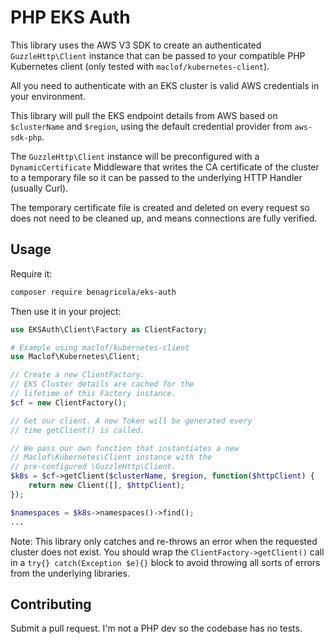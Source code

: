 # PHP EKS Auth

This library uses the AWS V3 SDK to create an authenticated `GuzzleHttp\Client` instance that can be passed to your compatible PHP Kubernetes client (only tested with `maclof/kubernetes-client`). 

All you need to authenticate with an EKS cluster is valid AWS credentials in your environment. 

This library will pull the EKS endpoint details from AWS based on `$clusterName` and `$region`, using the default credential provider from `aws-sdk-php`.

The `GuzzleHttp\Client` instance will be preconfigured with a `DynamicCertificate` Middleware that writes the CA certificate of the cluster to a temporary file so it can be passed to the underlying HTTP Handler (usually Curl). 

The temporary certificate file is created and deleted on every request so does not need to be cleaned up, and means connections are fully verified.

## Usage

Require it:

```bash
composer require benagricola/eks-auth
```

Then use it in your project:
```php
use EKSAuth\Client\Factory as ClientFactory;

# Example using maclof/kubernetes-client
use Maclof\Kubernetes\Client;

// Create a new ClientFactory.
// EKS Cluster details are cached for the
// lifetime of this Factory instance.
$cf = new ClientFactory();

// Get our client. A new Token will be generated every
// time getClient() is called.

// We pass our own function that instantiates a new 
// Maclof\Kubernetes\Client instance with the
// pre-configured \GuzzleHttp\Client.
$k8s = $cf->getClient($clusterName, $region, function($httpClient) {
    return new Client([], $httpClient);
});

$namespaces = $k8s->namespaces()->find();
...
```

Note: This library only catches and re-throws an error when the requested cluster does not exist. You should wrap the `ClientFactory->getClient()` call in a `try{} catch(Exception $e){}` block to avoid throwing all sorts of errors from the underlying libraries.

## Contributing
Submit a pull request. I'm not a PHP dev so the codebase has no tests.